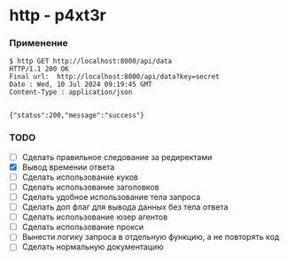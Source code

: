 # http - p4xt3r

### Применение

```shell
$ http GET http://localhost:8000/api/data
HTTP/1.1 200 OK
Final url:  http://localhost:8000/api/data?key=secret
Date : Wed, 10 Jul 2024 09:19:45 GMT
Content-Type : application/json


{"status":200,"message":"success"}

```

### TODO

- [ ] Сделать правильное следование за редиректами
- [x] Вывод времении ответа
- [ ] Сделать использование куков
- [ ] Сделать использование заголовков
- [ ] Сделать удобное использование тела запроса
- [ ] Сделать доп флаг для вывода данных без тела ответа
- [ ] Сделать использование юзер агентов
- [ ] Сделать использование прокси
- [ ] Вынести логику запроса в отдельную функцию, а не повторять код
- [ ] Сделать нормальную документацию
